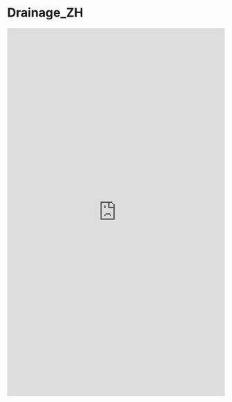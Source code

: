 # Drainage_ZH
<embed src="https://anashadri.github.io/Rapport_M1_2023_Hadri.pdf" width="100%" height="850px"/>
